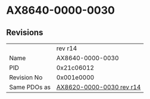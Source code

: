 # AX8640-0000-0030

## Revisions
<table>
<tr>
<td></td>
<td>rev r14</td>
</tr>
<tr>
<td>Name</td>
<td>AX8640-0000-0030</td>
</tr>
<tr>
<td>PID</td>
<td>0x21c06012</td>
</tr>
<tr>
<td>Revision No</td>
<td>0x001e0000</td>
</tr>
<tr>
<td>Same PDOs as</td>
<td><a href="AX8620-0000-0030.md">AX8620-0000-0030 rev r14</a></td>
</tr>
</table>
